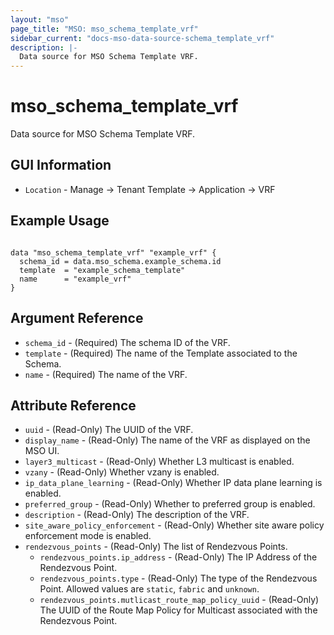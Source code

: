 ```yaml
---
layout: "mso"
page_title: "MSO: mso_schema_template_vrf"
sidebar_current: "docs-mso-data-source-schema_template_vrf"
description: |-
  Data source for MSO Schema Template VRF.
---
```


# mso_schema_template_vrf #

Data source for MSO Schema Template VRF.

## GUI Information ##

* `Location` - Manage -> Tenant Template -> Application -> VRF

## Example Usage ##

```hcl

data "mso_schema_template_vrf" "example_vrf" {
  schema_id = data.mso_schema.example_schema.id
  template  = "example_schema_template"
  name      = "example_vrf"
}

```

## Argument Reference ##

* `schema_id` - (Required) The schema ID of the VRF.
* `template` - (Required) The name of the Template associated to the Schema.
* `name` - (Required) The name of the VRF.

## Attribute Reference ##

* `uuid` - (Read-Only) The UUID of the VRF.
* `display_name` - (Read-Only) The name of the VRF as displayed on the MSO UI.
* `layer3_multicast` - (Read-Only) Whether L3 multicast is enabled.
* `vzany` - (Read-Only) Whether vzany is enabled.
* `ip_data_plane_learning` - (Read-Only) Whether IP data plane learning is enabled.
* `preferred_group` - (Read-Only) Whether to preferred group is enabled.
* `description` - (Read-Only) The description of the VRF.
* `site_aware_policy_enforcement` - (Read-Only) Whether site aware policy enforcement mode is enabled.
* `rendezvous_points` - (Read-Only) The list of Rendezvous Points.
  * `rendezvous_points.ip_address` - (Read-Only) The IP Address of the Rendezvous Point.
  * `rendezvous_points.type` - (Read-Only) The type of the Rendezvous Point.  Allowed values are `static`, `fabric` and `unknown`.
  * `rendezvous_points.mutlicast_route_map_policy_uuid` - (Read-Only) The UUID of the Route Map Policy for Multicast associated with the Rendezvous Point.